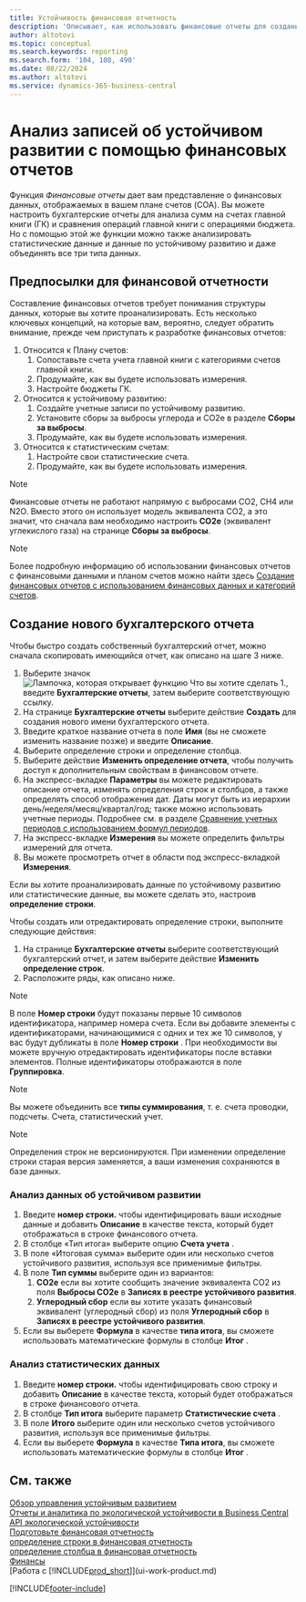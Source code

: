 ```yaml
---
title: Устойчивость финансовая отчетность
description: 'Описывает, как использовать финансовые отчеты для создания различных представлений и отчетов для анализа данных об эффективности устойчивого развития.'
author: altotovi
ms.topic: conceptual
ms.search.keywords: reporting
ms.search.form: '104, 108, 490'
ms.date: 08/22/2024
ms.author: altotovi
ms.service: dynamics-365-business-central
---
```


# <a name="analyzing-sustainability-entries-with-financial-reports"></a>Анализ записей об устойчивом развитии с помощью финансовых отчетов

Функция *Финансовые отчеты*  дает вам представление о финансовых данных, отображаемых в вашем плане счетов (COA). Вы можете настроить бухгалтерские отчеты для анализа сумм на счетах главной книги (ГК) и сравнения операций главной книги с операциями бюджета. Но с помощью этой же функции можно также анализировать статистические данные и данные по устойчивому развитию и даже объединять все три типа данных.  

## <a name="prerequisites-for-financial-reporting"></a>Предпосылки для финансовой отчетности

Составление финансовых отчетов требует понимания структуры данных, которые вы хотите проанализировать. Есть несколько ключевых концепций, на которые вам, вероятно, следует обратить внимание, прежде чем приступать к разработке финансовых отчетов: 

1. Относится к Плану счетов: 
   1. Сопоставьте счета учета главной книги с категориями счетов главной книги. 
   2. Продумайте, как вы будете использовать измерения.
   3. Настройте бюджеты ГК.  
2. Относится к устойчивому развитию:   
   1. Создайте учетные записи по устойчивому развитию. 
   2. Установите сборы за выбросы углерода и CO2e в разделе **Сборы за выбросы**.
   3. Продумайте, как вы будете использовать измерения.  
3. Относится к статистическим счетам: 
   1. Настройте свои статистические счета. 
   2. Продумайте, как вы будете использовать измерения.  

> [!NOTE]
> Финансовые отчеты не работают напрямую с выбросами CO2, CH4 или N2O. Вместо этого он использует модель эквивалента CO2, а это значит, что сначала вам необходимо настроить **CO2e** (эквивалент углекислого газа) на странице **Сборы за выбросы**.  

> [!NOTE]
> Более подробную информацию об использовании финансовых отчетов с финансовыми данными и планом счетов можно найти здесь [Создание финансовых отчетов с использованием финансовых данных и категорий счетов](bi-how-work-account-schedule.md).   

## <a name="create-a-new-financial-report"></a>Создание нового бухгалтерского отчета

Чтобы быстро создать собственный бухгалтерский отчет, можно сначала скопировать имеющийся отчет, как описано на шаге 3 ниже. 

1. Выберите значок ![Лампочка, которая открывает функцию Что вы хотите сделать 1.](media/ui-search/search_small.png "Что вы хотите сделать"), введите **Бухгалтерские отчеты**, затем выберите соответствующую ссылку.  
2. На странице **Бухгалтерские отчеты** выберите действие **Создать** для создания нового имени бухгалтерского отчета.  
3. Введите краткое название отчета в поле  **Имя**  (вы не сможете изменить название позже) и введите  **Описание**.  
4. Выберите определение строки и определение столбца.   
5. Выберите действие **Изменить определение отчета**, чтобы получить доступ к дополнительным свойствам в финансовом отчете.  
6. На экспресс-вкладке **Параметры** вы можете редактировать описание отчета, изменять определения строк и столбцов, а также определять способ отображения дат. Даты могут быть из иерархии день/неделя/месяц/квартал/год; также можно использовать учетные периоды. Подробнее см. в разделе [Сравнение учетных периодов с использованием формул периодов](bi-column-definitions.md#comparing-accounting-periods-using-period-formulas). 
7. На экспресс-вкладке **Измерения** вы можете определить фильтры измерений для отчета.  
8. Вы можете просмотреть отчет в области под экспресс-вкладкой **Измерения**.   

Если вы хотите проанализировать данные по устойчивому развитию или статистические данные, вы можете сделать это, настроив **определение строки**.  

Чтобы создать или отредактировать определение строки, выполните следующие действия:

1. На странице **Бухгалтерские отчеты** выберите соответствующий бухгалтерский отчет, и затем выберите действие **Изменить определение строк**. 
2. Расположите ряды, как описано ниже.  

> [!NOTE]
> В поле **Номер строки** будут показаны первые 10 символов идентификатора, например номера счета. Если вы добавите элементы с идентификаторами, начинающимися с одних и тех же 10 символов, у вас будут дубликаты в поле **Номер строки** . При необходимости вы можете вручную отредактировать идентификаторы после вставки элементов. Полные идентификаторы отображаются в поле **Группировка**.

> [!NOTE]
> Вы можете объединить все **типы суммирования**, т. е. счета проводки, подсчеты. Счета, статистический учет.

> [!NOTE]
> Определения строк не версионируются. При изменении определение строки старая версия заменяется, а ваши изменения сохраняются в базе данных. 

### <a name="analyzing-sustainability-data"></a>Анализ данных об устойчивом развитии

1. Введите **номер строки.** чтобы идентифицировать ваши исходные данные и добавить **Описание** в качестве текста, который будет отображаться в строке финансового отчета. 
2. В столбце «Тип итога» выберите опцию  **Счета учета** .   
3. В поле «Итоговая сумма» выберите один или несколько счетов устойчивого развития, используя все применимые фильтры. 
4. В поле **Тип суммы** выберите один из вариантов:   
   1. **CO2e** если вы хотите сообщить значение эквивалента CO2 из поля **Выбросы CO2e** в **Записях в реестре устойчивого развития**. 
   2. **Углеродный сбор** если вы хотите указать финансовый эквивалент (углеродный сбор) из поля **Углеродный сбор** в **Записях в реестре устойчивого развития**. 
5. Если вы выберете **Формула** в качестве **типа итога**, вы сможете использовать математические формулы в столбце **Итог** .  

### <a name="analyzing-statistical-data"></a>Анализ статистических данных

1. Введите **номер строки.** чтобы идентифицировать свою строку и добавить **Описание** в качестве текста, который будет отображаться в строке финансового отчета. 
2. В столбце **Тип итога** выберите параметр **Статистические счета** .   
3. В поле **Итого** выберите один или несколько счетов устойчивого развития, используя все применимые фильтры. 
4. Если вы выберете **Формула** в качестве **Типа итога**, вы сможете использовать математические формулы в столбце **Итог** .  

## <a name="see-also"></a>См. также

[Обзор управления устойчивым развитием](finance-manage-sustainability.md)    
[Отчеты и аналитика по экологической устойчивости в Business Central](sustainability-reports.md)   
[API экологической устойчивости](/dynamics365/business-central/dev-itpro/api-sustainability/sustainability-api?toc=/dynamics365/business-central/toc.json)    
[Подготовьте финансовая отчетность](bi-how-work-account-schedule.md)    
[определение строки в финансовая отчетность](bi-row-definitions.md)    
[определение столбца в финансовая отчетность](bi-column-definitions.md)    
[Финансы](finance.md)    
[Работа с [!INCLUDE[prod_short](includes/prod_short.md)]](ui-work-product.md)    

[!INCLUDE[footer-include](includes/footer-banner.md)]

